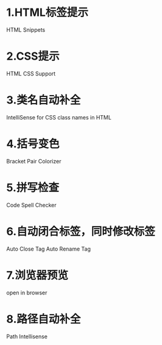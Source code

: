 # 1.HTML标签提示
HTML Snippets

# 2.CSS提示
HTML CSS Support

# 3.类名自动补全
IntelliSense for CSS class names in HTML

# 4.括号变色
Bracket Pair Colorizer

# 5.拼写检查
Code Spell Checker

# 6.自动闭合标签，同时修改标签
Auto Close Tag
Auto Rename Tag

# 7.浏览器预览
open in browser

# 8.路径自动补全
Path Intellisense

